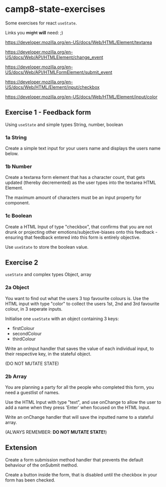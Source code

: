 # camp8-state-exercises
Some exercises for react `useState`.

Links you <s>might</s> <b>will</b> need: ;)

https://developer.mozilla.org/en-US/docs/Web/HTML/Element/textarea

https://developer.mozilla.org/en-US/docs/Web/API/HTMLElement/change_event

https://developer.mozilla.org/en-US/docs/Web/API/HTMLFormElement/submit_event

https://developer.mozilla.org/en-US/docs/Web/HTML/Element/input/checkbox

https://developer.mozilla.org/en-US/docs/Web/HTML/Element/input/color

## Exercise 1 - Feedback form
Using `useState` and simple types
String, number, boolean

### 1a String
Create a simple text input for your users name and displays the users name below.

### 1b Number
Create a textarea form element that has a character count, that gets updated (thereby decremented) as the user types into the textarea HTML Element.

The maximum amount of characters must be an input property for component.

### 1c Boolean
Create a HTML Input of type "checkbox", that confirms that you are not drunk or projecting other emotions/subjective-biases onto this feedback - ensuring that feedback entered into this form is entirely objective.

Use `useState` to store the boolean value.

## Exercise 2
`useState` and complex types
Object, array

### 2a Object
You want to find out what the users 3 top favourite colours is.
Use the HTML input with type "color" to collect the users 1st, 2nd and 3rd favourite colour, in 3 seperate inputs.

Initialise one `useState` with an object containing 3 keys:
- firstColour
- secondColour
- thirdColour

Write an onInput handler that saves the value of each individual input, to their respective key, in the stateful object.

(DO NOT MUTATE STATE)

### 2b Array
You are planning a party for all the people who completed this form, you need a guestlist of names.

Use the HTML Input with type "text", and use onChange to allow the user to add a name when they press 'Enter' when focused on the HTML Input.

Write an onChange handler that will save the inputted name to a stateful array.

(ALWAYS REMEMBER: <b>DO NOT MUTATE STATE!</b>)


## Extension
Create a form submission method handler that prevents the default behaviour of the onSubmit method.

Create a button inside the form, that is disabled until the checkbox in your form has been checked.